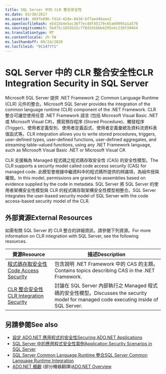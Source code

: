 ```yaml
---
title: SQL Server 中的 CLR 整合安全性
ms.date: 03/30/2017
ms.assetid: 489fe096-fd1d-42de-8438-bf7aed46aea2
ms.openlocfilehash: e5d15b4e5ac36f7ecddf45179c65a60995a1a578
ms.sourcegitcommit: 5b475c1855b32cf78d2d1bbb4295e4c236f39464
ms.translationtype: MT
ms.contentlocale: zh-TW
ms.lasthandoff: 09/24/2020
ms.locfileid: "91147771"
---
```

# <a name="clr-integration-security-in-sql-server"></a><span data-ttu-id="9058b-102">SQL Server 中的 CLR 整合安全性</span><span class="sxs-lookup"><span data-stu-id="9058b-102">CLR Integration Security in SQL Server</span></span>

<span data-ttu-id="9058b-103">Microsoft SQL Server 提供 .NET Framework 之 Common Language Runtime (CLR) 元件的整合。</span><span class="sxs-lookup"><span data-stu-id="9058b-103">Microsoft SQL Server provides the integration of the common language runtime (CLR) component of the .NET Framework.</span></span> <span data-ttu-id="9058b-104">CLR 整合可讓您使用任意 .NET Framework 語言 (包括 Microsoft Visual Basic .NET 或 Microsoft Visual C#)，撰寫預存程序 (Stored Procedure)、觸發程序 (Trigger)、使用者定義型別、使用者定義函式、使用者定義彙總及資料流資料表值函式等。</span><span class="sxs-lookup"><span data-stu-id="9058b-104">CLR integration allows you to write stored procedures, triggers, user-defined types, user-defined functions, user-defined aggregates, and streaming table-valued functions, using any .NET Framework language, such as Microsoft Visual Basic .NET or Microsoft Visual C#.</span></span>  
  
 <span data-ttu-id="9058b-105">CLR 支援稱為 Managed 程式碼之程式碼存取安全性 (CAS) 的安全性模型。</span><span class="sxs-lookup"><span data-stu-id="9058b-105">The CLR supports a security model called code access security (CAS) for managed code.</span></span> <span data-ttu-id="9058b-106">此模型會根據中繼資料中的程式碼所提供的辨識項，為組件授與權限。</span><span class="sxs-lookup"><span data-stu-id="9058b-106">In this model, permissions are granted to assemblies based on evidence supplied by the code in metadata.</span></span> <span data-ttu-id="9058b-107">SQL Server 將 SQL Server 的使用者架構安全性模型與 CLR 的程式碼存取架構安全性模型相整合。</span><span class="sxs-lookup"><span data-stu-id="9058b-107">SQL Server integrates the user-based security model of SQL Server with the code access-based security model of the CLR.</span></span>  
  
## <a name="external-resources"></a><span data-ttu-id="9058b-108">外部資源</span><span class="sxs-lookup"><span data-stu-id="9058b-108">External Resources</span></span>  

 <span data-ttu-id="9058b-109">如需有關 SQL Server 的 CLR 整合的詳細資訊，請參閱下列資源。</span><span class="sxs-lookup"><span data-stu-id="9058b-109">For more information on CLR integration with SQL Server, see the following resources.</span></span>  
  
|<span data-ttu-id="9058b-110">資源</span><span class="sxs-lookup"><span data-stu-id="9058b-110">Resource</span></span>|<span data-ttu-id="9058b-111">描述</span><span class="sxs-lookup"><span data-stu-id="9058b-111">Description</span></span>|  
|--------------|-----------------|  
|[<span data-ttu-id="9058b-112">程式碼存取安全性</span><span class="sxs-lookup"><span data-stu-id="9058b-112">Code Access Security</span></span>](../../../misc/code-access-security.md)|<span data-ttu-id="9058b-113">包含說明 .NET Framework 中的 CAS 的主題。</span><span class="sxs-lookup"><span data-stu-id="9058b-113">Contains topics describing CAS in the .NET Framework.</span></span>|  
|[<span data-ttu-id="9058b-114">CLR 整合安全性</span><span class="sxs-lookup"><span data-stu-id="9058b-114">CLR Integration Security</span></span>](/sql/relational-databases/clr-integration/security/clr-integration-security)|<span data-ttu-id="9058b-115">討論在 SQL Server 內部執行之 Managed 程式碼的安全性模型。</span><span class="sxs-lookup"><span data-stu-id="9058b-115">Discusses the security model for managed code executing inside of SQL Server.</span></span>|  
  
## <a name="see-also"></a><span data-ttu-id="9058b-116">另請參閱</span><span class="sxs-lookup"><span data-stu-id="9058b-116">See also</span></span>

- [<span data-ttu-id="9058b-117">設定 ADO.NET 應用程式的安全性</span><span class="sxs-lookup"><span data-stu-id="9058b-117">Securing ADO.NET Applications</span></span>](../securing-ado-net-applications.md)
- [<span data-ttu-id="9058b-118">SQL Server 中的應用程式安全性案例</span><span class="sxs-lookup"><span data-stu-id="9058b-118">Application Security Scenarios in SQL Server</span></span>](application-security-scenarios-in-sql-server.md)
- [<span data-ttu-id="9058b-119">SQL Server Common Language Runtime 整合</span><span class="sxs-lookup"><span data-stu-id="9058b-119">SQL Server Common Language Runtime Integration</span></span>](sql-server-common-language-runtime-integration.md)
- <span data-ttu-id="9058b-120">[ADO.NET 概觀](../ado-net-overview.md) \(部分機器翻譯\)</span><span class="sxs-lookup"><span data-stu-id="9058b-120">[ADO.NET Overview](../ado-net-overview.md)</span></span>
